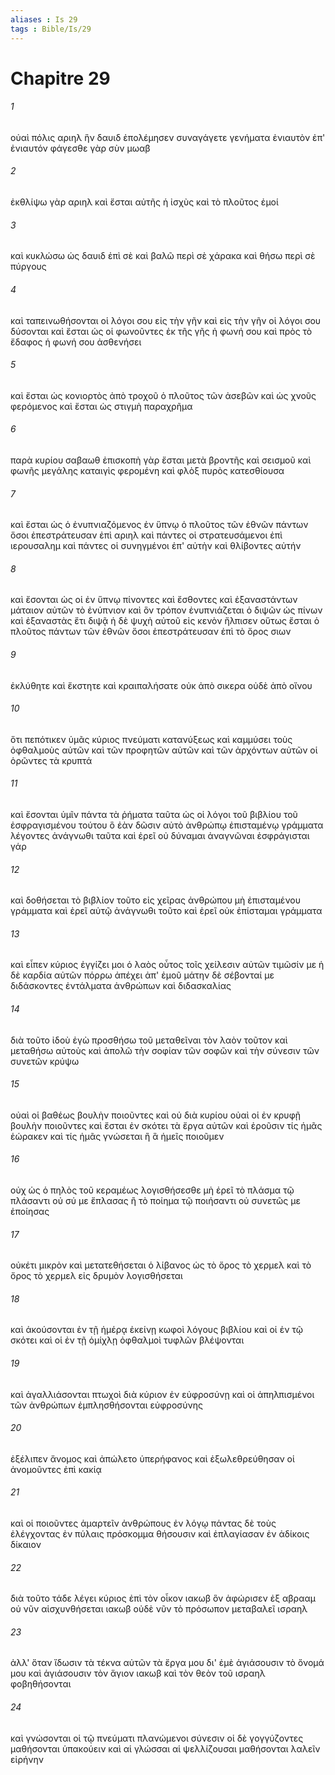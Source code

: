 ```yaml
---
aliases : Is 29
tags : Bible/Is/29
---
```


# Chapitre 29

###### 1
οὐαὶ πόλις αριηλ ἣν δαυιδ ἐπολέμησεν συναγάγετε γενήματα ἐνιαυτὸν ἐπ' ἐνιαυτόν φάγεσθε γὰρ σὺν μωαβ
###### 2
ἐκθλίψω γὰρ αριηλ καὶ ἔσται αὐτῆς ἡ ἰσχὺς καὶ τὸ πλοῦτος ἐμοί
###### 3
καὶ κυκλώσω ὡς δαυιδ ἐπὶ σὲ καὶ βαλῶ περὶ σὲ χάρακα καὶ θήσω περὶ σὲ πύργους
###### 4
καὶ ταπεινωθήσονται οἱ λόγοι σου εἰς τὴν γῆν καὶ εἰς τὴν γῆν οἱ λόγοι σου δύσονται καὶ ἔσται ὡς οἱ φωνοῦντες ἐκ τῆς γῆς ἡ φωνή σου καὶ πρὸς τὸ ἔδαφος ἡ φωνή σου ἀσθενήσει
###### 5
καὶ ἔσται ὡς κονιορτὸς ἀπὸ τροχοῦ ὁ πλοῦτος τῶν ἀσεβῶν καὶ ὡς χνοῦς φερόμενος καὶ ἔσται ὡς στιγμὴ παραχρῆμα
###### 6
παρὰ κυρίου σαβαωθ ἐπισκοπὴ γὰρ ἔσται μετὰ βροντῆς καὶ σεισμοῦ καὶ φωνῆς μεγάλης καταιγὶς φερομένη καὶ φλὸξ πυρὸς κατεσθίουσα
###### 7
καὶ ἔσται ὡς ὁ ἐνυπνιαζόμενος ἐν ὕπνῳ ὁ πλοῦτος τῶν ἐθνῶν πάντων ὅσοι ἐπεστράτευσαν ἐπὶ αριηλ καὶ πάντες οἱ στρατευσάμενοι ἐπὶ ιερουσαλημ καὶ πάντες οἱ συνηγμένοι ἐπ' αὐτὴν καὶ θλίβοντες αὐτήν
###### 8
καὶ ἔσονται ὡς οἱ ἐν ὕπνῳ πίνοντες καὶ ἔσθοντες καὶ ἐξαναστάντων μάταιον αὐτῶν τὸ ἐνύπνιον καὶ ὃν τρόπον ἐνυπνιάζεται ὁ διψῶν ὡς πίνων καὶ ἐξαναστὰς ἔτι διψᾷ ἡ δὲ ψυχὴ αὐτοῦ εἰς κενὸν ἤλπισεν οὕτως ἔσται ὁ πλοῦτος πάντων τῶν ἐθνῶν ὅσοι ἐπεστράτευσαν ἐπὶ τὸ ὄρος σιων
###### 9
ἐκλύθητε καὶ ἔκστητε καὶ κραιπαλήσατε οὐκ ἀπὸ σικερα οὐδὲ ἀπὸ οἴνου
###### 10
ὅτι πεπότικεν ὑμᾶς κύριος πνεύματι κατανύξεως καὶ καμμύσει τοὺς ὀφθαλμοὺς αὐτῶν καὶ τῶν προφητῶν αὐτῶν καὶ τῶν ἀρχόντων αὐτῶν οἱ ὁρῶντες τὰ κρυπτά
###### 11
καὶ ἔσονται ὑμῖν πάντα τὰ ῥήματα ταῦτα ὡς οἱ λόγοι τοῦ βιβλίου τοῦ ἐσφραγισμένου τούτου ὃ ἐὰν δῶσιν αὐτὸ ἀνθρώπῳ ἐπισταμένῳ γράμματα λέγοντες ἀνάγνωθι ταῦτα καὶ ἐρεῖ οὐ δύναμαι ἀναγνῶναι ἐσφράγισται γάρ
###### 12
καὶ δοθήσεται τὸ βιβλίον τοῦτο εἰς χεῖρας ἀνθρώπου μὴ ἐπισταμένου γράμματα καὶ ἐρεῖ αὐτῷ ἀνάγνωθι τοῦτο καὶ ἐρεῖ οὐκ ἐπίσταμαι γράμματα
###### 13
καὶ εἶπεν κύριος ἐγγίζει μοι ὁ λαὸς οὗτος τοῖς χείλεσιν αὐτῶν τιμῶσίν με ἡ δὲ καρδία αὐτῶν πόρρω ἀπέχει ἀπ' ἐμοῦ μάτην δὲ σέβονταί με διδάσκοντες ἐντάλματα ἀνθρώπων καὶ διδασκαλίας
###### 14
διὰ τοῦτο ἰδοὺ ἐγὼ προσθήσω τοῦ μεταθεῖναι τὸν λαὸν τοῦτον καὶ μεταθήσω αὐτοὺς καὶ ἀπολῶ τὴν σοφίαν τῶν σοφῶν καὶ τὴν σύνεσιν τῶν συνετῶν κρύψω
###### 15
οὐαὶ οἱ βαθέως βουλὴν ποιοῦντες καὶ οὐ διὰ κυρίου οὐαὶ οἱ ἐν κρυφῇ βουλὴν ποιοῦντες καὶ ἔσται ἐν σκότει τὰ ἔργα αὐτῶν καὶ ἐροῦσιν τίς ἡμᾶς ἑώρακεν καὶ τίς ἡμᾶς γνώσεται ἢ ἃ ἡμεῖς ποιοῦμεν
###### 16
οὐχ ὡς ὁ πηλὸς τοῦ κεραμέως λογισθήσεσθε μὴ ἐρεῖ τὸ πλάσμα τῷ πλάσαντι οὐ σύ με ἔπλασας ἢ τὸ ποίημα τῷ ποιήσαντι οὐ συνετῶς με ἐποίησας
###### 17
οὐκέτι μικρὸν καὶ μετατεθήσεται ὁ λίβανος ὡς τὸ ὄρος τὸ χερμελ καὶ τὸ ὄρος τὸ χερμελ εἰς δρυμὸν λογισθήσεται
###### 18
καὶ ἀκούσονται ἐν τῇ ἡμέρᾳ ἐκείνῃ κωφοὶ λόγους βιβλίου καὶ οἱ ἐν τῷ σκότει καὶ οἱ ἐν τῇ ὁμίχλῃ ὀφθαλμοὶ τυφλῶν βλέψονται
###### 19
καὶ ἀγαλλιάσονται πτωχοὶ διὰ κύριον ἐν εὐφροσύνῃ καὶ οἱ ἀπηλπισμένοι τῶν ἀνθρώπων ἐμπλησθήσονται εὐφροσύνης
###### 20
ἐξέλιπεν ἄνομος καὶ ἀπώλετο ὑπερήφανος καὶ ἐξωλεθρεύθησαν οἱ ἀνομοῦντες ἐπὶ κακίᾳ
###### 21
καὶ οἱ ποιοῦντες ἁμαρτεῖν ἀνθρώπους ἐν λόγῳ πάντας δὲ τοὺς ἐλέγχοντας ἐν πύλαις πρόσκομμα θήσουσιν καὶ ἐπλαγίασαν ἐν ἀδίκοις δίκαιον
###### 22
διὰ τοῦτο τάδε λέγει κύριος ἐπὶ τὸν οἶκον ιακωβ ὃν ἀφώρισεν ἐξ αβρααμ οὐ νῦν αἰσχυνθήσεται ιακωβ οὐδὲ νῦν τὸ πρόσωπον μεταβαλεῖ ισραηλ
###### 23
ἀλλ' ὅταν ἴδωσιν τὰ τέκνα αὐτῶν τὰ ἔργα μου δι' ἐμὲ ἁγιάσουσιν τὸ ὄνομά μου καὶ ἁγιάσουσιν τὸν ἅγιον ιακωβ καὶ τὸν θεὸν τοῦ ισραηλ φοβηθήσονται
###### 24
καὶ γνώσονται οἱ τῷ πνεύματι πλανώμενοι σύνεσιν οἱ δὲ γογγύζοντες μαθήσονται ὑπακούειν καὶ αἱ γλώσσαι αἱ ψελλίζουσαι μαθήσονται λαλεῖν εἰρήνην
